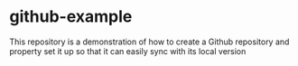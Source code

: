 # github-example
This repository is a demonstration of how to create a Github repository and property set it up so that it can easily sync with its local version
